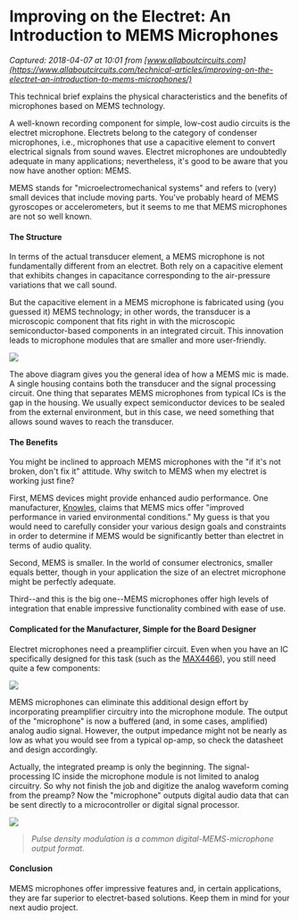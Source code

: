 # Improving on the Electret: An Introduction to MEMS Microphones

_Captured: 2018-04-07 at 10:01 from [www.allaboutcircuits.com](https://www.allaboutcircuits.com/technical-articles/improving-on-the-electret-an-introduction-to-mems-microphones/)_

This technical brief explains the physical characteristics and the benefits of microphones based on MEMS technology.

A well-known recording component for simple, low-cost audio circuits is the electret microphone. Electrets belong to the category of condenser microphones, i.e., microphones that use a capacitive element to convert electrical signals from sound waves. Electret microphones are undoubtedly adequate in many applications; nevertheless, it's good to be aware that you now have another option: MEMS.

MEMS stands for "microelectromechanical systems" and refers to (very) small devices that include moving parts. You've probably heard of MEMS gyroscopes or accelerometers, but it seems to me that MEMS microphones are not so well known.

#### The Structure

In terms of the actual transducer element, a MEMS microphone is not fundamentally different from an electret. Both rely on a capacitive element that exhibits changes in capacitance corresponding to the air-pressure variations that we call sound.

But the capacitive element in a MEMS microphone is fabricated using (you guessed it) MEMS technology; in other words, the transducer is a microscopic component that fits right in with the microscopic semiconductor-based components in an integrated circuit. This innovation leads to microphone modules that are smaller and more user-friendly.

![](https://www.allaboutcircuits.com/uploads/articles/TB_MEMSM_1.JPG)

The above diagram gives you the general idea of how a MEMS mic is made. A single housing contains both the transducer and the signal processing circuit. One thing that separates MEMS microphones from typical ICs is the gap in the housing. We usually expect semiconductor devices to be sealed from the external environment, but in this case, we need something that allows sound waves to reach the transducer.

#### The Benefits

You might be inclined to approach MEMS microphones with the "if it's not broken, don't fix it" attitude. Why switch to MEMS when my electret is working just fine?

First, MEMS devices might provide enhanced audio performance. One manufacturer, [Knowles](http://www.knowles.com/eng/Products/Microphones/SiSonic™-surface-mount-MEMS), claims that MEMS mics offer "improved performance in varied environmental conditions." My guess is that you would need to carefully consider your various design goals and constraints in order to determine if MEMS would be significantly better than electret in terms of audio quality.

Second, MEMS is smaller. In the world of consumer electronics, smaller equals better, though in your application the size of an electret microphone might be perfectly adequate.

Third--and this is the big one--MEMS microphones offer high levels of integration that enable impressive functionality combined with ease of use.

#### Complicated for the Manufacturer, Simple for the Board Designer

Electret microphones need a preamplifier circuit. Even when you have an IC specifically designed for this task (such as the [MAX4466](https://www.allaboutcircuits.com/electronic-components/datasheet/MAX4466EUK-Maxim-Integrated)), you still need quite a few components:

![](https://www.allaboutcircuits.com/uploads/articles/TB_MEMSM_2.jpg)

MEMS microphones can eliminate this additional design effort by incorporating preamplifier circuitry into the microphone module. The output of the "microphone" is now a buffered (and, in some cases, amplified) analog audio signal. However, the output impedance might not be nearly as low as what you would see from a typical op-amp, so check the datasheet and design accordingly.

Actually, the integrated preamp is only the beginning. The signal-processing IC inside the microphone module is not limited to analog circuitry. So why not finish the job and digitize the analog waveform coming from the preamp? Now the "microphone" outputs digital audio data that can be sent directly to a microcontroller or digital signal processor.

![](https://www.allaboutcircuits.com/uploads/articles/TB_MEMSM_3.JPG)

> _Pulse density modulation is a common digital-MEMS-microphone output format._

#### Conclusion

MEMS microphones offer impressive features and, in certain applications, they are far superior to electret-based solutions. Keep them in mind for your next audio project.

